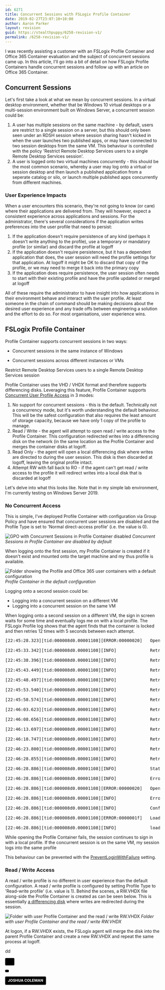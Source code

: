 ```yaml
---
id: 6271
title: Concurrent Sessions with FSLogix Profile Container
date: 2019-02-27T23:07:10+10:00
author: Aaron Parker
layout: revision
guid: https://stealthpuppy/6258-revision-v1/
permalink: /6258-revision-v1/
---
```

I was recently assisting a customer with an FSLogix Profile Container and Office 365 Container evaluation and the subject of concurrent sessions came up. In this article, I'll go into a bit of detail on how FSLogix Profile Containers handle concurrent sessions and follow up with an article on Office 365 Container.

## Concurrent Sessions

Let's first take a look at what we mean by concurrent sessions. In a virtual desktop environment, whether that be Windows 10 virtual desktops or a multi-session environment built on Windows Server, a concurrent session could be:

  1. A user has multiple sessions on the same machine - by default, users are restrict to a single session on a server, but this should only been seen under an RDSH session where session sharing hasn't kicked in when the user launches two published apps, or may have connected to two session desktops from the same VM. This behaviour is controlled with the policy 'Restrict Remote Desktop Services users to a single Remote Desktop Services session'.
  2. A user is logged onto two virtual machines concurrently - this should be the most common scenario, whereby a user may log onto a virtual or session desktop and then launch a published application from a seperate catalog or silo, or launch multiple published apps concurrently from different machines.

### User Experience Impacts

When a user encounters this scenario, they're not going to know (or care) where their applications are delivered from. They will however, expect a consistent experience across applications and sessions. For the administrator, there's several considerations if the application writes preferences into the user profile that need to persist:

  1. If the application doesn't require persistence of any kind (perhaps it doesn't write anything to the profile), use a temporary or mandatory profile (or similar) and discard the profile at logoff
  2. If the application doesn't require persistence, but it has a dependent application that does, the user session will need the profile settings for that application. At logoff it might be OK to discard that copy of the profile, or we may need to merge it back into the primary copy
  3. If the application does require persistence, the user session often needs to start with their existing profile and have the profile updated or merged at logoff

All of these require the administrator to have insight into how applications in their environment behave and interact with the user profile. At least someone in the chain of command should be making decisions about the desired user experience and any trade offs between engineering a solution and the effort to do so. For most organisations, user experience wins.

## FSLogix Profile Container

Profile Container supports concurrent sessions in two ways:

  * Concurrent sessions in the same instance of Windows  
    
  * Concurrent sessions across different instances or VMs



Restrict Remote Desktop Services users to a single Remote Desktop Services session

Profile Container uses the VHD / VHDX format and therefore supports differencing disks. Leveraging this feature, Profile Container supports [Concurrent User Profile Access](https://docs.fslogix.com/display/20170529/Concurrent+User+Profile+Access) in 3 modes:

  1. No support for concurrent sessions - this is the default. Technically not a concurrency mode, but it's worth understanding the default behaviour. This will be the safest configuration that also requires the least amount of storage capacity, because we have only 1 copy of the profile to manage.
  2. Read / Write - the agent will attempt to open read / write access to the Profile Container. This configuration redirected writes into a differencing disk on the network (in the same location as the Profile Container and merges the container disks at logoff. 
  3. Read Only - the agent will open a local differencing disk where writes are directed to during the user session. This disk is then discarded at logoff, leaving the original profile intact.
  4. Attempt RW with fall back to RO - if the agent can't get read / write access to the profile it will redirect writes into a local disk that is discarded at logoff

Let's delve into what this looks like. Note that in my simple lab environment, I'm currently testing on Windows Server 2019.

### No Concurrent Access

This is simple, I've deployed Profile Container with configuration via Group Policy and have ensured that concurrent user sessions are disabled and the Profile Type is set to 'Normal direct-access profile' (i.e. the value is 0).

<img src="{{site.baseurl}}/media/2019/02/ProfileContainer-ConcurrentAccessDisabled-1024x477.png" alt="GPO with Concurrent Sessions in Profile Container disabled" class="wp-image-6262" srcset="{{site.baseurl}}/media/2019/02/ProfileContainer-ConcurrentAccessDisabled-1024x477.png 1024w, {{site.baseurl}}/media/2019/02/ProfileContainer-ConcurrentAccessDisabled-150x70.png 150w, {{site.baseurl}}/media/2019/02/ProfileContainer-ConcurrentAccessDisabled-300x140.png 300w, {{site.baseurl}}/media/2019/02/ProfileContainer-ConcurrentAccessDisabled-768x358.png 768w" sizes="(max-width: 1024px) 100vw, 1024px" /> *Concurrent Sessions in Profile Container are disabled by default*

When logging onto the first session, my Profile Container is created if it doesn't exist and mounted onto the target machine and my thus profile is available.

<img src="{{site.baseurl}}/media/2019/02/ProfileContainer-NoConcurrent-1.png" alt="Folder showing the Profile and Office 365 user containers with a default configuration" class="wp-image-6264" srcset="{{site.baseurl}}/media/2019/02/ProfileContainer-NoConcurrent-1.png 848w, {{site.baseurl}}/media/2019/02/ProfileContainer-NoConcurrent-1-150x69.png 150w, {{site.baseurl}}/media/2019/02/ProfileContainer-NoConcurrent-1-300x137.png 300w, {{site.baseurl}}/media/2019/02/ProfileContainer-NoConcurrent-1-768x351.png 768w" sizes="(max-width: 848px) 100vw, 848px" /> *Profile Container in the default configuration*

Logging onto a second session could be:

  * Logging into a concurrent session on a different VM
  * Logging into a concurrent session on the same VM

When logging onto a second session on a different VM, the sign in screen waits for some time and eventually logs me on with a local profile. The FSLogix Profile log shows that the agent finds that the container is locked and then retries 12 times with 5 seconds between each attempt. 

<pre class="wp-block-preformatted">[22:45:28.323][tid:000008d0.00001108][ERROR:00000020]   Open vhd(x) failed, file is locked.  Retrying 12 time(s) at 5 second intervals (The process cannot access the file because it is being used by another process.)<br />
[22:45:33.342][tid:000008d0.00001108][INFO]             Retrying open vhd(x) 1/12<br />
[22:45:38.396][tid:000008d0.00001108][INFO]             Retrying open vhd(x) 2/12<br />
[22:45:43.449][tid:000008d0.00001108][INFO]             Retrying open vhd(x) 3/12<br />
[22:45:48.497][tid:000008d0.00001108][INFO]             Retrying open vhd(x) 4/12<br />
[22:45:53.540][tid:000008d0.00001108][INFO]             Retrying open vhd(x) 5/12<br />
[22:45:58.574][tid:000008d0.00001108][INFO]             Retrying open vhd(x) 6/12<br />
[22:46:03.623][tid:000008d0.00001108][INFO]             Retrying open vhd(x) 7/12<br />
[22:46:08.656][tid:000008d0.00001108][INFO]             Retrying open vhd(x) 8/12<br />
[22:46:13.697][tid:000008d0.00001108][INFO]             Retrying open vhd(x) 9/12<br />
[22:46:18.747][tid:000008d0.00001108][INFO]             Retrying open vhd(x) 10/12<br />
[22:46:23.800][tid:000008d0.00001108][INFO]             Retrying open vhd(x) 11/12<br />
[22:46:28.855][tid:000008d0.00001108][INFO]             Retrying open vhd(x) 12/12<br />
[22:46:28.886][tid:000008d0.00001108][INFO]             Status set to 11: Cannot open virtual disk<br />
[22:46:28.886][tid:000008d0.00001108][INFO]             Error set to 32<br />
[22:46:28.886][tid:000008d0.00001108][ERROR:00000020]   OpenVirtualDisk error (The process cannot access the file because it is being used by another process.)<br />
[22:46:28.886][tid:000008d0.00001108][INFO]             Error. Cleaning up.<br />
[22:46:28.886][tid:000008d0.00001108][INFO]             Configuration setting not found: SOFTWARE\FSLogix\Profiles\PreventLoginWithFailure.  Using default: 0<br />
[22:46:28.886][tid:000008d0.00001108][ERROR:0000001f]   LoadProfile failed.  User: aaron. SID: S-1-5-21-2625184940-1311984064-3469394446-1110. (A device attached to the system is not functioning.)<br />
[22:46:28.886][tid:000008d0.00001108][INFO]             loadProfile time: 60687 milliseconds</pre>

While opening the Profile Container fails, the session continues to sign in with a local profile. If the concurrent session is on the same VM, my session logs into the same profile 

This behaviour can be prevented with the [PreventLoginWithFailure](https://docs.fslogix.com/display/20170529/FSLogix+Profiles+Configuration+Settings) setting.

### Read / Write Access

A read / write profile is no different in user experience than the default configuration. A read / write profile is configured by setting Profile Type to 'Read-write profile' (i.e. value is 1). Behind the scenes, a RW.VHDX file along-side the Profile Container is created as can be seen below. This is essentially [a differencing disk](https://www.altaro.com/hyper-v/hyper-v-differencing-disks-explained/) where writes are redirected during the session.

<img src="{{site.baseurl}}/media/2019/02/ProfileContainer-ConcurrentRW.png" alt="Folder with user Profile Container and the read / write RW.VHDX" class="wp-image-6270" srcset="{{site.baseurl}}/media/2019/02/ProfileContainer-ConcurrentRW.png 848w, {{site.baseurl}}/media/2019/02/ProfileContainer-ConcurrentRW-150x69.png 150w, {{site.baseurl}}/media/2019/02/ProfileContainer-ConcurrentRW-300x137.png 300w, {{site.baseurl}}/media/2019/02/ProfileContainer-ConcurrentRW-768x351.png 768w" sizes="(max-width: 848px) 100vw, 848px" /> *Folder with user Profile Container and the read / write RW.VHDX*

At logon, if a RW.VHDX exists, the FSLogix agent will merge the disk into the parent Profile Container and create a new RW.VHDX and repeat the same process at logoff.

dd

<a style="background-color:black;color:white;text-decoration:none;padding:4px 6px;font-family:-apple-system, BlinkMacSystemFont, &quot;San Francisco&quot;, &quot;Helvetica Neue&quot;, Helvetica, Ubuntu, Roboto, Noto, &quot;Segoe UI&quot;, Arial, sans-serif;font-size:12px;font-weight:bold;line-height:1.2;display:inline-block;border-radius:3px" href="https://unsplash.com/@joshstyle?utm_medium=referral&utm_campaign=photographer-credit&utm_content=creditBadge" target="_blank" rel="noopener noreferrer" title="Download free do whatever you want high-resolution photos from JOSHUA COLEMAN"><span style="display:inline-block;padding:2px 3px"><svg xmlns="http://www.w3.org/2000/svg" style="height:12px;width:auto;position:relative;vertical-align:middle;top:-2px;fill:white" viewBox="0 0 32 32">

<title>
  unsplash-logo
</title><path d="M10 9V0h12v9H10zm12 5h10v18H0V14h10v9h12v-9z"></path></svg></span>

<span style="display:inline-block;padding:2px 3px">JOSHUA COLEMAN</span></a>